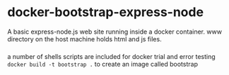 # docker-bootstrap-express-node
A basic express-node.js web site running inside a docker container. www directory on the host machine holds html and js files. 

###
a number of shells scripts are included for docker trial and error testing
   `docker build -t bootstrap .` to create an image called bootstrap
   
   


